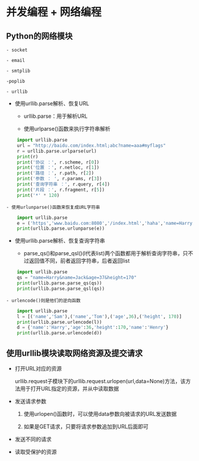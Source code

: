 # 并发编程 + 网络编程

## Python的网络模块

	- socket
	
	- email
	
	- smtplib
	
	-poplib
	
	- urllib	

- 使用urllib.parse解析、恢复URL

	- urllib.parse：用于解析URL
	
	- 使用urlparse()函数来执行字符串解析
	
```python
	import urllib.parse
	url = "http://baidu.com/index.html;abc?name=aaa#myflags"
	r = urllib.parse.urlparse(url)
	print(r)
	print('协议 ：', r.scheme, r[0])
	print('位置 ：', r.netloc, r[1])
	print('路径 ：', r.path, r[2])
	print('参数 ： ', r.params, r[3])
	print('查询字符串 ：', r.query, r[4])
	print('片段 ：', r.fragment, r[5])
	print('*' * 120)
```

	- 使用urlunparse()函数来恢复成URL字符串
	
```python
	import urllib.parse
	e = ('https','www.baidu.com:8080','/index.html','haha','name=Harry','frag')
	print(urllib.parse.urlunparse(e))
```

- 使用urllib.parse解析、恢复查询字符串

	- parse_qs()和parse_qsl()(l代表list)两个函数都用于解析查询字符串，只不过返回值不同，前者返回字符串，后者返回list
	
```python
	import urllib.parse
	qs = "name=Harry&name=Jack&age=37&height=170"
	print(urllib.parse.parse_qs(qs))
	print(urllib.parse.parse_qsl(qs))
```
	
	- urlencode()则是他们的逆向函数
	
```python
	import urllib.parse
	l = [('name','Sam'),('name','Tom'),('age',36),('height', 170)]
	print(urllib.parse.urlencode(l))
	d = {'name':'Harry','age':36,'height':170,'name':'Henry'}
	print(urllib.parse.urlencode(d))
```

## 使用urllib模块读取网络资源及提交请求

- 打开URL对应的资源

	urllib.request子模块下的urllib.request.urlopen(url,data=None)方法，该方法用于打开URL指定的资源，并从中读取数据

- 发送请求参数

	1. 使用urlopen()函数时，可以使用data参数向被请求的URL发送数据
	
	2. 如果是GET请求，只要将请求参数追加到URL后面即可

- 发送不同的请求

- 读取受保护的资源
